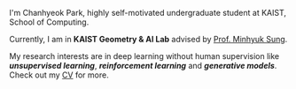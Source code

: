 I'm Chanhyeok Park, highly self-motivated undergraduate student at KAIST, School of Computing.  

Currently, I am in **KAIST Geometry & AI Lab** advised by [Prof. Minhyuk Sung](https://mhsung.github.io/).   

My research interests are in deep learning without human supervision like ***unsupervised learning***, ***reinforcement learning*** and ***generative models***. Check out my [CV](https://drive.google.com/file/d/1-GID7q9yWIOwzGc355CEqehNR91bUynP/view?usp=sharing) for more.
